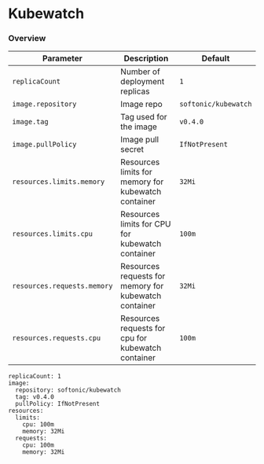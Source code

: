 # Kubewatch 

### Overview



| Parameter                                           | Description                                                   | Default                            |
| --------------------------------------------------- | ------------------------------------------------------------- | ---------------------------------- |
| `replicaCount`                                      | Number of deployment replicas                                 | `1`                                |
| `image.repository`                                  | Image repo                                                    | `softonic/kubewatch`               |
| `image.tag`                                         | Tag used for the image                                        | `v0.4.0`                           |
| `image.pullPolicy`                                  | Image pull secret                                             | `IfNotPresent`                     |
| `resources.limits.memory`                           | Resources limits for memory for kubewatch container           | `32Mi`                             |
| `resources.limits.cpu`                              | Resources limits for CPU for kubewatch container              | `100m`                             |
| `resources.requests.memory`                         | Resources requests for memory for kubewatch container         | `32Mi`                             |
| `resources.requests.cpu`                            | Resources requests for cpu for kubewatch container            | `100m`                             |



```
replicaCount: 1
image:
  repository: softonic/kubewatch
  tag: v0.4.0
  pullPolicy: IfNotPresent
resources:
  limits:
    cpu: 100m
    memory: 32Mi
  requests:
    cpu: 100m
    memory: 32Mi
```
